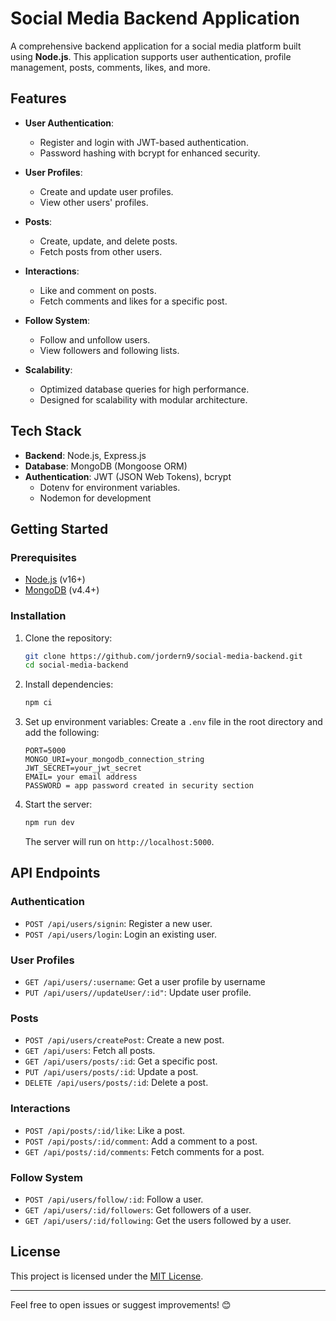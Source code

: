 # Social Media Backend Application

A comprehensive backend application for a social media platform built using **Node.js**. This application supports user authentication, profile management, posts, comments, likes, and more.

## Features

- **User Authentication**:

  - Register and login with JWT-based authentication.
  - Password hashing with bcrypt for enhanced security.

- **User Profiles**:

  - Create and update user profiles.
  - View other users' profiles.

- **Posts**:

  - Create, update, and delete posts.
  - Fetch posts from other users.

- **Interactions**:

  - Like and comment on posts.
  - Fetch comments and likes for a specific post.

- **Follow System**:

  - Follow and unfollow users.
  - View followers and following lists.

- **Scalability**:
  - Optimized database queries for high performance.
  - Designed for scalability with modular architecture.

## Tech Stack

- **Backend**: Node.js, Express.js
- **Database**: MongoDB (Mongoose ORM)
- **Authentication**: JWT (JSON Web Tokens), bcrypt
  - Dotenv for environment variables.
  - Nodemon for development

## Getting Started

### Prerequisites

- [Node.js](https://nodejs.org/) (v16+)
- [MongoDB](https://www.mongodb.com/) (v4.4+)

### Installation

1. Clone the repository:

   ```bash
   git clone https://github.com/jordern9/social-media-backend.git
   cd social-media-backend
   ```

2. Install dependencies:

   ```bash
   npm ci
   ```

3. Set up environment variables:
   Create a `.env` file in the root directory and add the following:

   ```env
   PORT=5000
   MONGO_URI=your_mongodb_connection_string
   JWT_SECRET=your_jwt_secret
   EMAIL= your email address
   PASSWORD = app password created in security section
   ```

4. Start the server:

   ```bash
   npm run dev
   ```

   The server will run on `http://localhost:5000`.

## API Endpoints

### Authentication

- `POST /api/users/signin`: Register a new user.
- `POST /api/users/login`: Login an existing user.

### User Profiles

- `GET /api/users/:username`: Get a user profile by username
- `PUT /api/users//updateUser/:id"`: Update user profile.

### Posts

- `POST /api/users/createPost`: Create a new post.
- `GET /api/users`: Fetch all posts.
- `GET /api/users/posts/:id`: Get a specific post.
- `PUT /api/users/posts/:id`: Update a post.
- `DELETE /api/users/posts/:id`: Delete a post.

### Interactions

- `POST /api/posts/:id/like`: Like a post.
- `POST /api/posts/:id/comment`: Add a comment to a post.
- `GET /api/posts/:id/comments`: Fetch comments for a post.

### Follow System

- `POST /api/users/follow/:id`: Follow a user.
- `GET /api/users/:id/followers`: Get followers of a user.
- `GET /api/users/:id/following`: Get the users followed by a user.

## License

This project is licensed under the [MIT License](LICENSE).

---

Feel free to open issues or suggest improvements! 😊
